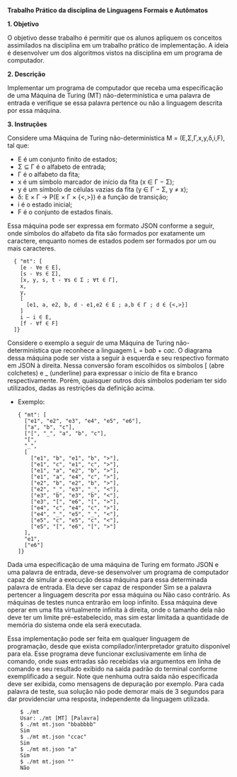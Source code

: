 **Trabalho Prático da disciplina de Linguagens Formais e Autômatos**

**1. Objetivo**
   
  O objetivo desse trabalho é permitir que os alunos apliquem os conceitos assimilados na disciplina em um trabalho prático de implementação. A ideia é desenvolver um dos algoritmos vistos na disciplina em um programa de computador.
  
**2. Descrição**

  Implementar um programa de computador que receba uma especificação de uma Máquina de Turing (MT) não-determinística e uma palavra de entrada e verifique se essa palavra pertence ou não a linguagem descrita por essa máquina.
  
**3. Instruções**

  Considere uma Máquina de Turing não-determinística M = (E,Σ,Γ,x,y,δ,i,F), tal que:

   * E é um conjunto finito de estados;
   * Σ ⊆ Γ é o alfabeto de entrada;
   * Γ é o alfabeto da fita;
   * x é um símbolo marcador de início da fita (x ∈ Γ − Σ);
   * y é um símbolo de células vazias da fita (y ∈ Γ − Σ, y ≠ x);
   * δ: E × Γ → P(E × Γ × {<,>}) é a função de transição;
   * i é o estado inicial;
   * F é o conjunto de estados finais.
  
  Essa máquina pode ser expressa em formato JSON conforme a seguir, onde símbolos do alfabeto da fita são formados por exatamente um caractere, enquanto nomes de estados podem ser formados por um ou mais caracteres.

      { "mt": [
        [e - ∀e ∈ E],
        [s - ∀s ∈ Σ],
        [x, y, s, t - ∀s ∈ Σ ; ∀t ∈ Γ],
        x,
        y,
        [
          [e1, a, e2, b, d - e1,e2 ∈ E ; a,b ∈ Γ ; d ∈ {<,>}]
        ]
        i – i ∈ E,
        [f - ∀f ∈ F]
      ]}
   
  Considere o exemplo a seguir de uma Máquina de Turing não-determinística que reconhece a linguagem L = b*ab* + c*ac*. O diagrama dessa máquina pode ser vista a seguir à esquerda e seu respectivo formato em JSON à direita. Nessa conversão foram escolhidos os símbolos [ (abre colchetes) e _ (underline) para expressar o início de fita e branco respectivamente. Porém, quaisquer outros dois símbolos poderiam ter sido utilizados, dadas as restrições da definição acima.

   * Exemplo:


         { "mt": [
           ["e1", "e2", "e3", "e4", "e5", "e6"],
           ["a", "b", "c"],
           ["[", "_", "a", "b", "c"],
           "[",
           "_",
           [
             ["e1", "b", "e1", "b", ">"],
             ["e1", "c", "e1", "c", ">"],
             ["e1", "a", "e2", "b", ">"],
             ["e1", "a", "e4", "c", ">"],
             ["e2", "b", "e2", "b", ">"],
             ["e2", "_", "e3", "_", "<"],
             ["e3", "b", "e3", "b", "<"],
             ["e3", "[", "e6", "[", ">"],
             ["e4", "c", "e4", "c", ">"],
             ["e4", "_", "e5", "_", "<"],
             ["e5", "c", "e5", "c", "<"],
             ["e5", "[", "e6", "[", ">"]
           ],
           "e1",
           ["e6"]
         ]}

  Dada uma especificação de uma máquina de Turing em formato JSON e uma palavra de entrada, deve-se desenvolver um programa de computador capaz de simular a execução dessa máquina para essa determinada palavra de entrada. Ela deve ser capaz de responder Sim se a palavra pertencer a linguagem descrita por essa máquina ou Não caso contrário. As máquinas de testes nunca entrarão em loop infinito. Essa máquina deve operar em uma fita virtualmente infinita à direita, onde o tamanho dela não deve ter um limite pré-estabelecido, mas sim estar limitada a quantidade de memória do sistema onde ela será executada. 
  
  Essa implementação pode ser feita em qualquer linguagem de programação, desde que exista compilador/interpretador gratuito disponível para ela. Esse programa deve funcionar exclusivamente em linha de comando, onde suas entradas são recebidas via argumentos em linha de comando e seu resultado exibido na saída padrão do terminal conforme exemplificado a seguir. Note que nenhuma outra saída não especificada deve ser exibida, como mensagens de depuração por exemplo. Para cada palavra de teste, sua solução não pode demorar mais de 3 segundos para dar providenciar uma resposta, independente da linguagem utilizada.
  
        $ ./mt
        Usar: ./mt [MT] [Palavra]
        $ ./mt mt.json "bbabbbb"
        Sim
        $ ./mt mt.json "ccac"
        Sim
        $ ./mt mt.json "a"
        Sim
        $ ./mt mt.json ""
        Não
